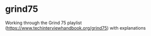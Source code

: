 # grind75
Working through the Grind 75 playlist (https://www.techinterviewhandbook.org/grind75) with explanations
